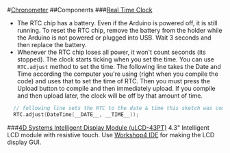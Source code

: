#[Chronometer](https://plus.google.com/+YingYin/posts/DJm4mcUZyS3?pid=6090191433786061538&oid=108412339293912106370)
##Components
###[Real Time Clock](https://learn.adafruit.com/ds1307-real-time-clock-breakout-board-kit/understanding-the-code)
* The RTC chip has a battery. Even if the Arduino is powered off, it is still running. To reset the RTC chip, remove the battery from the holder while the Arduino is not powered or plugged into USB. Wait 3 seconds and then replace the battery.
* Whenever the RTC chip loses all power, it won't count seconds (its stopped). The clock starts ticking when you set the time. You can use `RTC.adjust` method to set the time. The following line takes the Date and Time according the computer you're using (right when you compile the code) and uses that to set the time of RTC. Then you must press the Upload button to compile and then immediately upload. If you compile and then upload   later, the clock will be off by that amount of time.
```c
  // following line sets the RTC to the date & time this sketch was compiled
  RTC.adjust(DateTime(__DATE__, __TIME__));
```

###[4D Systems Intelligent Display Module (uLCD-43PT)](http://www.4dsystems.com.au/group/4D_Intelligent_Display_Modules/)
4.3" Intelligent LCD module with resistive touch. Use [Workshop4 IDE](http://www.4dsystems.com.au/product/4D_Workshop_4_IDE/) for making the LCD display GUI.
